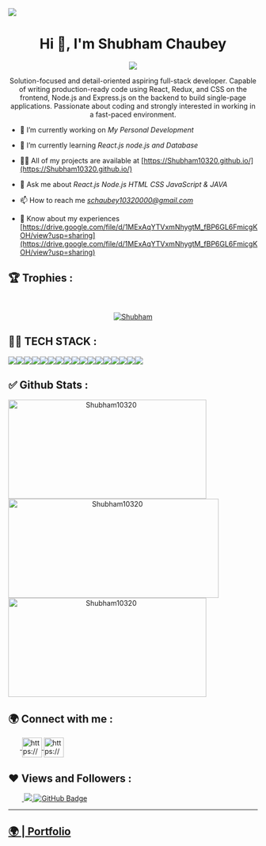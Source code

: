<img src="https://repository-images.githubusercontent.com/588181932/e36ec678-7984-4cdd-8e4c-a3932772ff8e"/>
<h1 align="center">Hi 👋, I'm Shubham Chaubey</h1>
<p align="center">
  <img src="https://readme-typing-svg.herokuapp.com/?lines=Full%20Stack%20MERN%20Developer;&center=true&width=700&height=50">
</p>
<p align="center">Solution-focused and detail-oriented aspiring full-stack developer. Capable of writing production-ready code using React, Redux, and CSS on the frontend, Node.js and Express.js on the backend to build single-page applications. Passionate about coding and strongly interested in working in a fast-paced environment.</p>

- 🔭 I’m currently working on *My Personal Development*

- 🌱 I’m currently learning *React.js node.js and Database*

- 👨‍💻 All of my projects are available at [https://Shubham10320.github.io/](https://Shubham10320.github.io/)

- 💬 Ask me about *React.js Node.js HTML CSS JavaScript & JAVA*

- 📫 How to reach me *schaubey10320000@gmail.com*

- 📄 Know about my experiences [https://drive.google.com/file/d/1MExAqYTVxmNhygtM_fBP6GL6FmicgKOH/view?usp=sharing](https://drive.google.com/file/d/1MExAqYTVxmNhygtM_fBP6GL6FmicgKOH/view?usp=sharing)

## 🏆 Trophies :
<br/>
<p align="center"> <a href="https://github.com/ryo-ma/github-profile-trophy"><img src="https://github-profile-trophy.vercel.app/?username=Shubham10320&theme=onedark" alt="Shubham" /></a> </p>

## 👨‍💻 TECH STACK :

<div align="center" style="display: flex; flex-wrap: wrap;">
<img src="https://img.shields.io/badge/react-%2320232a.svg?style=for-the-badge&logo=react&logoColor=%2361DAFB" />
<img src="https://img.shields.io/badge/React_Router-CA4245?style=for-the-badge&logo=react-router&logoColor=white" />
<img src="https://img.shields.io/badge/redux-%23593d88.svg?style=for-the-badge&logo=redux&logoColor=white" />
<img src="https://img.shields.io/badge/chakra-%234ED1C5.svg?style=for-the-badge&logo=chakraui&logoColor=white" />
<img src="https://img.shields.io/badge/MongoDB-%234ea94b.svg?style=for-the-badge&logo=mongodb&logoColor=white" />
<img src="https://img.shields.io/badge/HTML5-E34F26?style=for-the-badge&logo=html5&logoColor=white" />
<img src="https://img.shields.io/badge/CSS3-1572B6?style=for-the-badge&logo=css3&logoColor=white" />
<img src="https://img.shields.io/badge/JavaScript-323330?style=for-the-badge&logo=javascript&logoColor=F7DF1E" />
<img src="https://img.shields.io/badge/Bootstrap-563D7C?style=for-the-badge&logo=bootstrap&logoColor=white" />
<img src="https://img.shields.io/badge/Tailwind_CSS-38B2AC?style=for-the-badge&logo=tailwind-css&logoColor=white" />
<img src="https://img.shields.io/badge/Node.js-339933?style=for-the-badge&logo=nodedotjs&logoColor=white" />
<img src="https://img.shields.io/badge/Express.js-000000?style=for-the-badge&logo=express&logoColor=white" />
<img src="https://img.shields.io/badge/java-%23ED8B00.svg?style=for-the-badge&logo=java&logoColor=white" />
<img src="https://img.shields.io/badge/npm-CB3837?style=for-the-badge&logo=npm&logoColor=white" />
<img src="https://img.shields.io/badge/GitHub-100000?style=for-the-badge&logo=github&logoColor=white" />
<img src="https://img.shields.io/badge/GIT-E44C30?style=for-the-badge&logo=git&logoColor=white" />
<img src="https://img.shields.io/badge/vite-%23646CFF.svg?style=for-the-badge&logo=vite&logoColor=white" />
</div>


## ✅ Github Stats :

<div align="center" style="display: flex; flex-wrap: wrap;">

<img width="400px" height="200px" align="center" src="https://github-readme-stats.vercel.app/api?username=Shubham10320&theme=neon&border_radius=2.7&show_icons=true" alt="Shubham10320" />
  
<img width="425px" height="200px" align="center" src="https://github-readme-streak-stats.herokuapp.com/?user=Shubham10320&theme=neon&border_radius=2.7&date_format=M%20j%5B%2C%20Y%5D" alt="Shubham10320" />
  
<img width="400px" height="200px" align="center" src="https://github-readme-stats.vercel.app/api/top-langs/?username=Shubham10320&theme=neon&border_radius=2.7" alt="Shubham10320" />
  
</div>

<h2>🌍 Connect with me :</h2>
   <p align="left">
    &nbsp;&nbsp;&nbsp;&nbsp;&nbsp;&nbsp;<a href="https://www.linkedin.com/in/shubham-chaubey-a232a7241" target="blank">
            <img align="center"
                src="https://img.icons8.com/3d-fluency/94/linkedin.png"
                alt="https://www.linkedin.com/in/shubham-chaubey-a232a7241/" width="40px" />
        </a>
        <a href="https://github.com/Shubham10320" target="blank">
            <img align="center"
                src="https://img.icons8.com/3d-fluency/94/github.png"
                alt="https://github.com/Shubham10320" width="40px"/>
        </a>
    </p>
    <h2>❤ Views and Followers :</h2>
    &nbsp;&nbsp;&nbsp;&nbsp;&nbsp;&nbsp;&nbsp;<a href="https://github.com/Shubham10320/github-profile-views-counter">
        <img src="https://komarev.com/ghpvc/?username=Shubham10320" >
    </a>
    <a href="https://github.com/Shubham10320?tab=followers">
        <img src="https://img.shields.io/github/followers/Shubham10320?label=Followers&style=social" alt="GitHub Badge">
    </a>
    <hr />
    <h2><a href="https://Shubham10320.github.io/">🌍 | Portfolio </a></h2>
